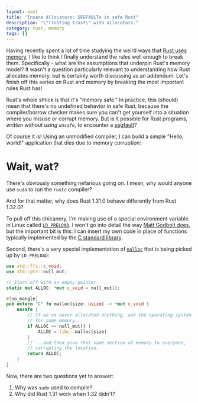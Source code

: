 ```yaml
---
layout: post
title: "Insane Allocators: SEGFAULTs in safe Rust"
description: "\"Trusting trust\" with allocators."
category: rust, memory
tags: []
---
```


Having recently spent a lot of time studying the weird ways that
[Rust uses memory](/2019/02/understanding-allocations-in-rust.html),
I like to think I finally understand the rules well enough to
break them. Specifically - what are the assumptions that underpin
Rust's memory model? It wasn't a question particularly relevant
to understanding how Rust allocates memory, but is certainly worth
discussing as an addendum. Let's finish off this series on Rust and
memory by breaking the most important rules Rust has!

Rust's whole shtick is that it's "memory safe." In practice,
this (should) mean that there's no undefined behavior in safe Rust,
because the compiler/borrow checker makes sure you can't get yourself
into a situation where you misuse or corrupt memory. But is it possible
for Rust programs, *written without using `unsafe`*, to encounter a
[segfault](https://en.wikipedia.org/wiki/Segmentation_fault)?

Of course it is! Using an unmodified compiler, I can build a simple
"Hello, world!" application that dies due to memory corruption:

<script id="asciicast-ENIpRYpdDazCkppanf3LSCetX" src="https://asciinema.org/a/ENIpRYpdDazCkppanf3LSCetX.js" async></script>

# Wait, wat?

There's obviously something nefarious going on. I mean, why would
anyone use `sudo` to run the `rustc` compiler?

And for that matter, why does Rust 1.31.0 behave differently
from Rust 1.32.0?

To pull off this chicanery, I'm making use of a special environment
variable in Linux called [`LD_PRELOAD`](https://blog.fpmurphy.com/2012/09/all-about-ld_preload.html).
I won't go into detail the way [Matt Godbolt does](https://www.youtube.com/watch?v=dOfucXtyEsU),
but the important bit is this: I can insert my own code in place of
functions typically implemented by the [C standard library](https://www.gnu.org/software/libc/).

Second, there's a very special implementation of [`malloc`](https://linux.die.net/man/3/malloc)
that is being picked up by `LD_PRELOAD`:

```rust
use std::ffi::c_void;
use std::ptr::null_mut;

// Start off with an empty pointer
static mut ALLOC: *mut c_void = null_mut();

#[no_mangle]
pub extern "C" fn malloc(size: usize) -> *mut c_void {
    unsafe { 
        // If we've never allocated anything, ask the operating system
        // for some memory...
        if ALLOC == null_mut() {
            ALLOC = libc::malloc(size)
        }
        // ...and then give that same section of memory to everyone,
        // corrupting the location.
        return ALLOC;
    }
}
```

Now, there are two questions yet to answer:
1. Why was `sudo` used to compile?
2. Why did Rust 1.31 work when 1.32 didn't?
